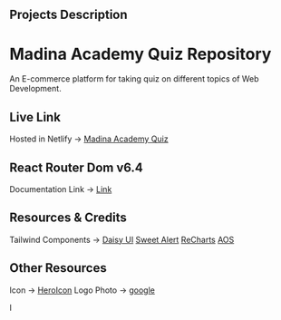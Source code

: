 

## Projects Description
# Madina Academy Quiz Repository

An E-commerce platform for taking quiz on different topics of Web Development.


## Live Link
Hosted in Netlify -> [Madina Academy Quiz](https://mellifluous-chebakia-e5aa8c.netlify.app/)
 
## React Router Dom v6.4 
Documentation Link -> [Link](https://reactrouter.com/en/main/start/overview)

## Resources & Credits
Tailwind Components -> 
[Daisy UI](https://daisyui.com/)
[Sweet Alert](https://sweetalert2.github.io/)
[ReCharts](https://recharts.org/en-US/)
[AOS](https://michalsnik.github.io/aos/?fbclid=IwAR0qU_pKR_t6RhvwVO_rog1gZAy2C6SVEkx_s9PYIZWcxn2tHkmEdCca9lk)

## Other Resources
Icon -> [HeroIcon](https://heroicons.com/)
Logo Photo -> [google]("https://t4.ftcdn.net/jpg/04/93/12/57/360_F_493125771_FBG0HlcYeQM5VnRwo8r12vOT3Y40XVbh.jpg")

I 
